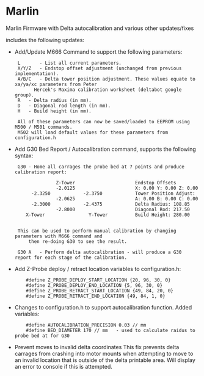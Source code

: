 Marlin
======

Marlin Firmware with Delta autocalibration and various other updates/fixes


includes the following updates:


-  Add/Update M666 Command to support the following parameters:

		L		- List all current parameters.
		X/Y/Z	- Endstop offset adjustment (unchanged from previous implementation).
		A/B/C	- Delta tower position adjustment. These values equate to xa/ya/xc parameters from Peter
			  Hercek's Maxima calibration worksheet (deltabot google group).
		R	- Delta radius (in mm).
		D	- Diagonal rod length (in mm).
		H	- Build height (in mm).

		All of these parameters can now be saved/loaded to EEPROM using M500 / M501 commands.
		M502 will load default values for these parameters from configuration.h

-  Add G30 Bed Report / Autocalibration command, supports the following syntax:

		G30	- Home all carrages the probe bed at 7 points and produce calibration report:

                      Z-Tower                      Endstop Offsets
                      -2.0125                      X: 0.00 Y: 0.00 Z: 0.00
             -2.3250            -2.3750            Tower Position Adjust:
                      -2.0625                      A: 0.00 B: 0.00 C: 0.00
             -2.3000            -2.4375            Delta Radius: 108.85
                      -2.8000                      Diagonal Rod: 217.50
           X-Tower                Y-Tower          Build Height: 280.00


		This can be used to perform manual calibration by changing parameters with M666 command and
	        then re-doing G30 to see the result.

		G30 A	- Perform delta autocalibration - will produce a G30 report for each stage of the calibration.


-  Add Z-Probe deploy / retract location variables to configuration.h:

           #define Z_PROBE_DEPLOY_START_LOCATION {20, 96, 30, 0}
           #define Z_PROBE_DEPLOY_END_LOCATION {5, 96, 30, 0}
           #define Z_PROBE_RETRACT_START_LOCATION {49, 84, 20, 0}
           #define Z_PROBE_RETRACT_END_LOCATION {49, 84, 1, 0}

-  Changes to configuration.h to support autocalibration function. Added variables:

           #define AUTOCALIBRATION_PRECISION 0.03 // mm
           #define BED_DIAMETER 170 // mm   - used to calculate raidus to probe bed at for G30


-  Prevent moves to invalid delta coordinates
           This fix prevents delta carrages from crashing into motor mounts when attempting to move to an
           invalid location that is outside of the delta printable area. Will display an error to console if
           this is attempted.

